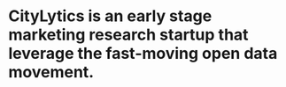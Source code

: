# CityLytics is an early stage marketing research startup that leverage the fast-moving open data movement.

